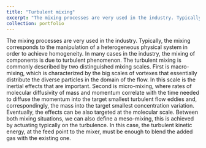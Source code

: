```yaml
---
title: "Turbulent mixing"
excerpt: "The mixing processes are very used in the industry. Typically, the mixing corresponds to the manipulation of a heterogeneous physical system in order to achieve homogeneity. In many cases in the industry, the mixing of components is due to turbulent phenomenon. Here Computational Fluid Dynamics is used to improve this process. <br/><img src='/images/case_mixing.gif'>"
collection: portfolio
---
```


The mixing processes are very used in the industry. Typically, the mixing corresponds to the manipulation of a heterogeneous physical system in order to achieve homogeneity. In many cases in the industry, the mixing of components is due to turbulent phenomenon.
The turbulent mixing is commonly described by two distinguished mixing scales. First is macro-mixing, which is characterized by the big scales of vortexes that essentially distribute the diverse particles in the domain of the flow. In this scale is the inertial effects that are important. Second is micro-mixing, where rates of molecular diffusivity of mass and momentum correlate with the time needed to diffuse the momentum into the target smallest turbulent flow eddies and, correspondingly, the mass into the target smallest concentration variation. Eventually, the effects can be also targeted at the molecular scale. Between both mixing situations, we can also define a meso-mixing, this is achieved by actuating typically on the turbulence. In this case, the turbulent kinetic energy, at the feed point to the mixer, must be enough to blend the added gas with the existing one.

